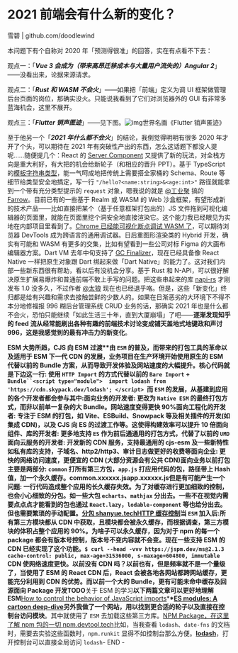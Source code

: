 # 2021 前端会有什么新的变化？

雪碧 | github.com/doodlewind

本问题下有个自称对 2020 年「预测得很准」的回答，实在有点看不下去：

观点一：「**_Vue 3 会成为（带来高昂迁移成本与大量用户流失的）Angular 2_**」——没看出来，论据来源请求。

观点二：「**_Rust 和 WASM 不会火_**」——如果把「前端」定义为调 UI 框架做管理后台页面的岗位，那确实没火。只能说我看到了它们对浏览器外的 GUI 有非常多蓝海机会，这里不展开。

观点三：「**_Flutter 销声匿迹_**」——见下图。![img](https://pic1.zhimg.com/80/v2-82e39e7290e25b001396d2fa189da01e_1440w.jpg?source=1940ef5c)世界名画《Flutter 销声匿迹》

至于他另一个「**_2021 年什么都不会火_**」的结论，我倒觉得明明有很多 2020 年才开了个头，可以期待在 2021 年有突破性产出的东西，怎么这话题下都没人提呢……随便提几个：React 的 [Server Component](https://www.zhihu.com/question/435921124) 又提供了新的玩法，对全栈方向是重大利好，有大把的机会给新轮子（和相应的晋升 PPT）。基于 TypeScript 的[模板字符串类型](https://www.zhihu.com/question/418792736/answer/1449289960)，能一气呵成地把传统上需要搭全家桶的 Schema、Route 等细节给类型安全地搞定，写一行 `"/hello?<name:string>&<age:int>"` 路径就能拿到一个带有充分类型提示的 `request` 对象，嗯我说的就是 [@工业聚](https://www.zhihu.com/people/6751e943236c0381facaf51cf6fa1f43) 搞的 [Farrow](https://link.zhihu.com/?target=https%3A//github.com/Lucifier129/farrow)。目前已有的一些基于 Realm 或 WASM 的 Web 沙盒框架，有望形成新的技术产品——比如直接把某个（基于任意框架打包出的）JS 文件拖到可视化编辑器的页面里，就能在页面里挖个洞安全地直接渲染它。这个能力我已经眼见为实地在内部项目里看到了。[Chrome 已经能可视化断点调试 WASM 了](https://www.zhihu.com/question/434335076)，可以期待浏览器 DevTools 成为跨语言的通用调试器。日后重图形渲染类的 Hybrid 开发，确实有可能和 WASM 有更多的交集，比如有望看到一些公司对标 Figma 的大画布编辑器方案。Dart VM 去年中旬支持了 [GC Finalizer](https://link.zhihu.com/?target=https%3A//github.com/dart-lang/sdk/issues/35770)，现在已经具备像 React Native 一样把原生对象跟 Dart 绑起来做「Dart Native」的能力了。这对我们内部一些新东西很有帮助，看以后有没机会分享。基于 Rust 和 N-API，可以很好解决原生扩展易爆炸和普通前端不敢上手写的问题。把这些串起来的库 [napi-rs](https://link.zhihu.com/?target=https%3A//github.com/napi-rs/napi-rs) 才刚发布 1.0 没多久，不过作者 [@太狼](https://www.zhihu.com/people/f169ccd8ba80a296455c2c0798ec343e) 现在也已经退乎咯。但是，这些「新变化」终归都是给有兴趣和需求去接触尝鲜的少数人的。如果在日渐恶劣的大环境下不得不本分地修福报 996 糊后台管理系统 CRUD 业务的话，那确实 2021 年也是什么都不会火，恐怕只能继续「如此生活三十年，直到大厦崩塌」了吧——**逐渐发现知乎的 feed 流从经常能刷出各种有趣的前端技术讨论变成铺天盖地式地键政和声讨 996，这是我感觉到的最有冲击力的新变化**。

**ESM 大势所趋，CJS 向 ESM 过渡\*\***由 `ESM` 的普及，而带来的打包工具的革命以及适用于 ESM 下一代 CDN 的发展，业务项目在生产环境开始使用原生的 ESM 代替以前的 Bundle 方案，从而导致开发体验及网站速度的大幅提升。**核心代码就是下边这一行: 使用 `HTTP Import` 的方式代替以前的 `Bare Import` + ` Bundle``<script type="module">  import lodash from 'https://cdn.skypack.dev/lodash'; </script>  `而 `ESM` 的发展，从基建到应用的各个开发者都会参与其中:面向业务的开发者: 更改为 `Native ESM` 的最终打包方式，而非以前单一复杂的大 Bundle。网站速度变得更快 90%面向工程化的开发者: 专注于 ESM 的打包，如 Vite、ESBuild、Snowpack 等及相关插件的开发(如集成 CDN)，以及 CJS 向 ES 的过渡工作等。这使得构建效率可以提升 10 倍面向组件、库的开发者: 更多地支持 `ES` 作为前后通通用的打包方式，代替了以前的 `UMD`面向云服务的开发者: 开发新的 CDN 服务，支持最通用的 cjs-esm 及一些新特性如私有库的支持，子域名、http2/http3、审计日志做更好的收费等面向企业: 更快的网络访问速度，更便宜的 CDN (大部分资源会有公共 CDN)**面向业务**以前打包主要是两部分: `common` 打所有第三方包，`app.js` 打应用代码的包，路径带上 Hash 值，加一个永久缓存。common.xxxxxx.jsapp.xxxxxx.js**但是有可能产生一个问题: 一行代码造成整个应用的长久缓存失效。**为了对缓存进行更加细致的控制，也会小心细致的分包。如一些大包 `echarts`、`mathjax` 分出去。一些不在视觉内需要点点点才能看到的包也通过 `React.lazy`，`lodable-component` 等也给分出去。但也需要繁琐的手动配置。[分包 shanyue.tech](https://link.zhihu.com/?target=https%3A//shanyue.tech/frontend-engineering/bundle.html%23%E5%8E%9F%E5%88%99)**[HTTP 缓存控制](https://link.zhihu.com/?target=https%3A//shanyue.tech/frontend-engineering/http-cache.html)**当 `ESM` 加入后:所有第三方模块都从 CDN 中获取，且模块都会被永久缓存，而根据调查，第三方模块的体积占整个应用的 90%。为啥子可以永久缓存，因为对于 npm 的每一个 package 都会有版本号控制，版本号不变内容就不会变。现在一些支持 ESM 的 CDN 已经实现了这个功能。`$ curl --head -vvv https://jspm.dev/ms@2.1.3 cache-control: public, max-age=31536000, s-maxage=604800, immutable `CDN 使网络速度更快。以前没有 CDN 吗？以前也有，但是频率就不是一个量级了，当使用了 ESM 的 React CDN 后，React 会被各地各网站都跨网站缓存，更能充分利用到 CDN 的优势。而以前一个大的 Bundle，更有可能未命中缓存及回源**面向 Package 开发**TODO**关于 ESM 的学习**以下两篇文章可以更好地理解 ESM**[How to control the behavior of JavaScript imports](https://link.zhihu.com/?target=https%3A//github.com/WICG/import-maps)\***\*[ES modules: A cartoon deep-dive](https://link.zhihu.com/?target=https%3A//hacks.mozilla.org/2018/03/es-modules-a-cartoon-deep-dive/)**另外我做了一个网站，用以**找到更合适的轮子以及直接在控制台访问模块**。其中就使用了 `ESM` 去加载这些第三方库。[NPM Package，在这里了解 npm 包的一切 npm.devtool.tech](https://link.zhihu.com/?target=https%3A//npm.devtool.tech)比如，当我查看 `lodash`、`date-fns` 的文档时，需要去实验这些函数时，`npm.runkit` 显得不如控制台那么方便。**[lodash](https://link.zhihu.com/?target=https%3A//npm.devtoo.tech/)**，打开控制台可以直接全局访问 `lodash`- END -
